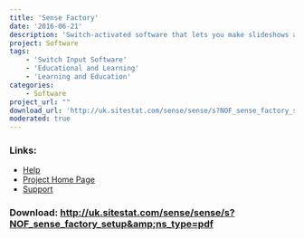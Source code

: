 ```yaml
---
title: 'Sense Factory'
date: '2016-06-21'
description: 'Switch-activated software that lets you make slideshows and sequences of pictures, videos and sounds for use with one or two switches.'
project: Software
tags:
    - 'Switch Input Software'
    - 'Educational and Learning'
    - 'Learning and Education'
categories:
    - Software
project_url: ""
download_url: 'http://uk.sitestat.com/sense/sense/s?NOF_sense_factory_setup&amp;ns_type=pdf'
moderated: true
---
```



### Links:
- <a href="http://www.deafblindonline.org.uk/sense_factory_manual.html">Help</a>
- <a href="http://www.deafblindonline.org.uk/">Project Home Page</a>
- <a href="http://www.deafblindonline.org.uk/feedback.html">Support</a>

### Download: http://uk.sitestat.com/sense/sense/s?NOF_sense_factory_setup&amp;ns_type=pdf 